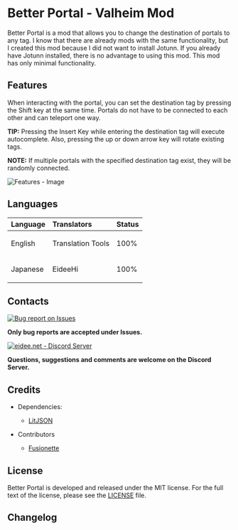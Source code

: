 # Better Portal - Valheim Mod
Better Portal is a mod that allows you to change the destination of
portals to any tag. I know that there are already mods with the same
functionality, but I created this mod because I did not want to install
Jotunn. If you already have Jotunn installed, there is no advantage to
using this mod. This mod has only minimal functionality.

## Features

When interacting with the portal, you can set the destination tag by
pressing the Shift key at the same time. Portals do not have to be
connected to each other and can teleport one way.

**TIP:** Pressing the Insert Key while entering the destination tag will execute autocomplete. Also, pressing the up or down arrow key will rotate existing tags.

**NOTE:** If multiple portals with the specified destination tag exist, they will be randomly connected.

![Features -
Image](https://app.box.com/shared/static/8anhpoogiwa4tek8rznl2m1ag5mt6wso.jpg)

## Languages

<table>
<thead>
<tr class="header">
<th style="text-align: left;">Language</th>
<th style="text-align: left;">Translators</th>
<th style="text-align: left;">Status</th>
</tr>
</thead>
<tbody>
<tr class="odd">
<td style="text-align: left;"><p>English</p></td>
<td style="text-align: left;"><p>Translation Tools</p></td>
<td style="text-align: left;"><p>100%</p></td>
</tr>
<tr class="even">
<td style="text-align: left;"><p>Japanese</p></td>
<td style="text-align: left;"><p>EideeHi</p></td>
<td style="text-align: left;"><p>100%</p></td>
</tr>
</tbody>
</table>

## Contacts

[![Bug report on Issues](https://app.box.com/shared/static/g2v3vbju4jazq7kycoigp60ltki2kw8i.png)](https://github.com/eideehi/valheim-better-portal/issues)

**Only bug reports are accepted under Issues.**

[![eidee.net - Discord Server](https://app.box.com/shared/static/0s09ti60hvyyp5k98xyrnkfp683mrt9r.png)](https://discord.gg/DDQqxkK7s6)

**Questions, suggestions and comments are welcome on the Discord Server.**

## Credits

-   Dependencies:

    -   [LitJSON](https://litjson.net)

-   Contributors

    -   [Fusionette](https://github.com/Fusionette)

## License

Better Portal is developed and released under the MIT license. For the
full text of the license, please see the [LICENSE](https://github.com/eideehi/valheim-better-portal/blob/main/LICENSE) file.

## Changelog